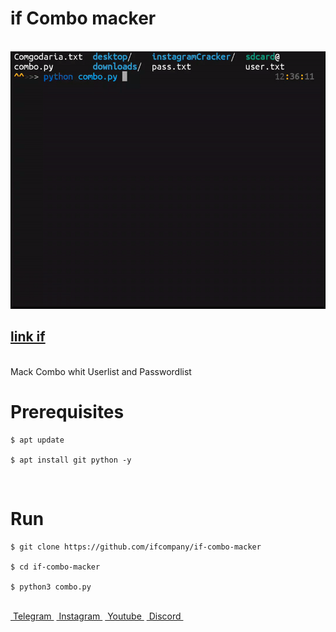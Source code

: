 <h1>if Combo macker</h1>
<br />
<img src="logocombo.gif"/>
<br />
<h2><a href="https://ifcompany.ir/apps/Python">link if</a></h2>
<br />
    Mack Combo whit Userlist and Passwordlist
<br />
<h1>Prerequisites</h1>
<pre>
<code>$ apt update <br />
$ apt install git python -y</code>
</pre>
<br />
<h1>Run</h1>
<pre>
<code>$ git clone https://github.com/ifcompany/if-combo-macker <br />
$ cd if-combo-macker <br />
$ python3 combo.py</code>
</pre>
<br />
<a href="https://t.me/Thelinkif">&nbsp;Telegram&nbsp;</a>
<a href="https://instagram.com/ifcompany.ir">&nbsp;Instagram&nbsp;</a>
<a href="https://www.youtube.com/channel/UCjc1xeBMu-mqXPSFSrzLEsg">&nbsp;Youtube&nbsp;</a>
<a href="https://discord.gg/jdurtWw">&nbsp;Discord&nbsp;</a>
